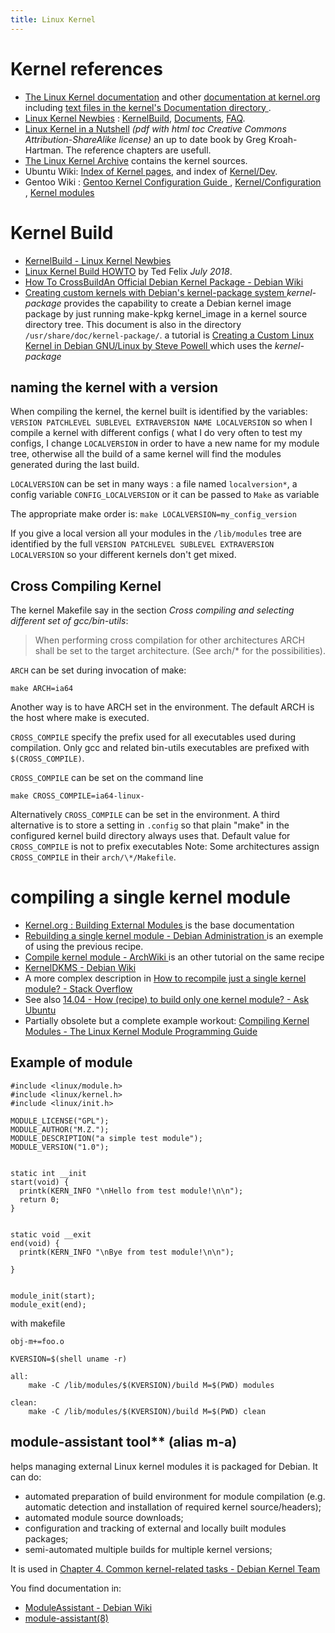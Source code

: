 ```yaml
---
title: Linux Kernel
---
```


# Kernel references

-   [The Linux Kernel documentation](https://www.kernel.org/doc/html/latest/)
    and other [documentation at kernel.org](https://www.kernel.org/doc/)
    including
    [text files in the kernel's Documentation directory
    ](http://www.kernel.org/doc/Documentation/).
-   [Linux Kernel Newbies](https://kernelnewbies.org/) :
    [KernelBuild](https://kernelnewbies.org/KernelBuild),
    [Documents](https://kernelnewbies.org/Documents),
    [FAQ](https://kernelnewbies.org/FAQ).
-   [Linux Kernel in a Nutshell](http://www.kroah.com/lkn/)
    *(pdf with html toc Creative Commons Attribution-ShareAlike license)*
    an up to date book by Greg Kroah-Hartman. The reference chapters
    are usefull.
-   [The Linux Kernel Archive](http://www.kernel.org/pub/)
    contains the kernel sources.
-   Ubuntu Wiki:  [Index of Kernel pages](https://wiki.ubuntu.com/Kernel),
    and index of [Kernel/Dev](https://wiki.ubuntu.com/Kernel/Dev).
-   Gentoo Wiki : [Gentoo Kernel Configuration Guide
    ](https://wiki.gentoo.org/wiki/Kernel/Gentoo_Kernel_Configuration_Guide),
    [Kernel/Configuration
    ](https://wiki.gentoo.org/wiki/Kernel/Configuration),
    [Kernel modules](https://wiki.gentoo.org/wiki/Kernel_Modules)

# Kernel Build

-   [KernelBuild - Linux Kernel Newbies](https://kernelnewbies.org/KernelBuild)
-   [Linux Kernel Build HOWTO](http://www.tedfelix.com/linux/kernel-build.html)
    by Ted Felix _July 2018_.
-   [How To CrossBuildAn Official Debian Kernel Package - Debian Wiki
    ](https://wiki.debian.org/HowToCrossBuildAnOfficialDebianKernelPackage)
-   [Creating custom kernels with Debian's kernel-package system
    ](http://newbiedoc.sourceforge.net/system/kernel-pkg.html)
    _kernel-package_ provides the capability to create a Debian kernel image package by just
    running make-kpkg kernel_image in a kernel source directory tree.
    This document is also in  the directory `/usr/share/doc/kernel-package/`.
    a tutorial is
    [Creating a Custom Linux Kernel in Debian GNU/Linux by Steve Powell
    ](http://www.stevesdebianstuff.org/Kernel.htm)
    which uses the *kernel-package*



## naming the kernel with a version

When compiling the kernel, the kernel built is identified by the
variables:
`VERSION PATCHLEVEL SUBLEVEL EXTRAVERSION NAME LOCALVERSION` so
when I compile a kernel with different configs ( what I do very
often to test my configs, I change `LOCALVERSION` in order to have
a new name for my module tree, otherwise all the build of a same
kernel will find the modules generated during the last build.

`LOCALVERSION` can be set in many ways : a file named
`localversion*`, a config variable `CONFIG_LOCALVERSION` or it can
be passed to `Make` as variable

The appropriate make order is:
`make LOCALVERSION=my_config_version`

If you give a local version all your modules in the `/lib/modules`
tree are identified by the full
`VERSION PATCHLEVEL SUBLEVEL EXTRAVERSION LOCALVERSION` so your
different kernels don't get mixed.

## Cross Compiling Kernel

The kernel Makefile say in the section
*Cross compiling and selecting different set of gcc/bin-utils*:

> When performing cross compilation for other architectures ARCH shall be set
> to the target architecture. (See arch/\* for the possibilities).

`ARCH` can be set during invocation of make:

    make ARCH=ia64

Another way is to have ARCH set in the environment.
The default ARCH is the host where make is executed.

`CROSS_COMPILE` specify the prefix used for all executables used
during compilation. Only gcc and related bin-utils executables
are prefixed with `$(CROSS_COMPILE)`.

`CROSS_COMPILE` can be set on the command line

    make CROSS_COMPILE=ia64-linux-

Alternatively `CROSS_COMPILE` can be set in the environment.
A third alternative is to store a setting in `.config` so that plain
"make" in the configured kernel build directory always uses that.
Default value for `CROSS_COMPILE` is not to prefix executables
Note: Some architectures assign `CROSS_COMPILE` in their `arch/\*/Makefile`.


# compiling a single kernel module

-   [Kernel.org : Building External Modules
    ](https://www.kernel.org/doc/Documentation/kbuild/modules.txt)
    is the base documentation
-   [Rebuilding a single kernel module - Debian Administration
    ](https://debian-administration.org/article/640/Rebuilding_a_single_kernel_module)
    is an exemple of using the previous recipe.
-   [Compile kernel module - ArchWiki
    ](https://wiki.archlinux.org/index.php/Compile_kernel_module)
    is an other tutorial on the same recipe
-   [KernelDKMS - Debian Wiki](https://wiki.debian.org/KernelDKMS)
-   A more complex description in
    [How to recompile just a single kernel module? - Stack Overflow
    ](https://stackoverflow.com/a/44204152/965798)
-   See also [14.04 - How (recipe) to build only one kernel module? - Ask Ubuntu
    ](https://askubuntu.com/questions/515407/how-recipe-to-build-only-one-kernel-module?noredirect=1&lq=1)
-   Partially obsolete but a complete example workout:
    [Compiling Kernel Modules -  The Linux Kernel Module Programming Guide
    ](https://www.tldp.org/LDP/lkmpg/2.6/html/x181.html)



## Example of module

    #include <linux/module.h>
    #include <linux/kernel.h>
    #include <linux/init.h>

    MODULE_LICENSE("GPL");
    MODULE_AUTHOR("M.Z.");
    MODULE_DESCRIPTION("a simple test module");
    MODULE_VERSION("1.0");


    static int __init
    start(void) {
      printk(KERN_INFO "\nHello from test module!\n\n");
      return 0;
    }


    static void __exit
    end(void) {
      printk(KERN_INFO "\nBye from test module!\n\n");

    }


    module_init(start);
    module_exit(end);

with makefile

    obj-m+=foo.o

    KVERSION=$(shell uname -r)

    all:
        make -C /lib/modules/$(KVERSION)/build M=$(PWD) modules

    clean:
        make -C /lib/modules/$(KVERSION)/build M=$(PWD) clean


<a id="org874ebab"></a>

## module-assistant tool** (alias m-a)

helps managing external Linux kernel modules it is packaged for Debian. It can do:

-   automated preparation of build environment for module compilation (e.g. automatic
    detection and installation of required kernel source/headers);
-   automated module source downloads;
-   configuration and tracking of external and locally built modules packages;
-   semi-automated multiple builds for multiple kernel versions;

It is used in [Chapter 4. Common kernel-related tasks - Debian Kernel Team
](https://kernel-team.pages.debian.net/kernel-handbook/ch-common-tasks.html#s-common-out-of-tree)

You find documentation in:

-   [ModuleAssistant - Debian Wiki](https://wiki.debian.org/ModuleAssistant)
-   [module-assistant(8)
    ](https://manpages.debian.org/buster/module-assistant/module-assistant.8.en.html)
